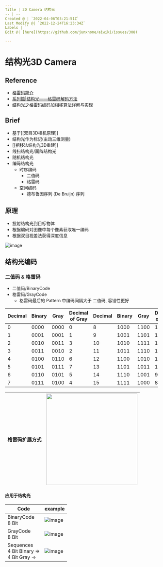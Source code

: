 ```yaml
---
Title | 3D Camera 结构光
-- | --
Created @ | `2022-04-06T03:21:51Z`
Last Modify @| `2022-12-24T16:23:34Z`
Labels | ``
Edit @| [here](https://github.com/junxnone/aiwiki/issues/308)

---
```

# 结构光3D Camera

## Reference
- [格雷码简介](https://www.cnblogs.com/zhuruibi/p/8988044.html)
- [系列篇|结构光——格雷码解码方法](https://zhuanlan.zhihu.com/p/113664502)
- [结构光之格雷码编码加相移算法详解与实现](https://blog.csdn.net/qq_15295565/article/details/99989922)



## Brief
- 基于[[双目3D相机原理]]
- 结构光作为标记(主动三维测量)
- [[相移法结构光3D重建]]
- 线扫结构光/面阵结构光
- 随机结构光
- 编码结构光
  - 时序编码
    - 二值码
    - 格雷码
  - 空间编码
    - 德布鲁因序列 (De Bruijn) 序列

## 原理
- 投射结构光到目标物体
- 根据编码对图像中每个像素获取唯一编码
- 根据双目视差法获得深度信息


![image](https://user-images.githubusercontent.com/2216970/161928164-3e1f6629-3f25-4945-8222-f270b9e9dbcb.png)

## 结构光编码

### 二值码 & 格雷码
- 二值码/BinaryCode
- 格雷码/GrayCode
  - 格雷码最后的 Pattern 中编码间隔大于 二值码, 容错性更好



Decimal | Binary | Gray | Decimal of Gray | Decimal | Binary | Gray | Decimal of Gray
-- | -- | -- | -- | -- | -- | -- | --
0 | 0000 | 0000 | 0 | 8 | 1000 | 1100 | 12
1 | 0001 | 0001 | 1 | 9 | 1001 | 1101 | 13
2 | 0010 | 0011 | 3 | 10 | 1010 | 1111 | 15
3 | 0011 | 0010 | 2 | 11 | 1011 | 1110 | 14
4 | 0100 | 0110 | 6 | 12 | 1100 | 1010 | 10
5 | 0101 | 0111 | 7 | 13 | 1101 | 1011 | 11
6 | 0110 | 0101 | 5 | 14 | 1110 | 1001 | 9
7 | 0111 | 0100 | 4 | 15 | 1111 | 1000 | 8

格雷码扩展方式 | <img width=300 src="https://user-images.githubusercontent.com/2216970/161923184-0c78b4db-9a9e-4292-9a6a-5d780537a6d7.png">
-- | --

#### 应用于结构光

Code | example
-- | --
BinaryCode<br>8 Bit | ![image](https://user-images.githubusercontent.com/2216970/161918556-85f99a7a-fcd4-4119-8455-d10c790db3c1.png)
GrayCode<br>8 Bit | ![image](https://user-images.githubusercontent.com/2216970/161918629-c6ef7bdc-656f-45ff-a5ca-307783981dff.png)
Sequences<br>4 Bit Binary =><br> 4 Bit Gray => |  ![image](https://user-images.githubusercontent.com/2216970/161919030-3ca0c613-0bc5-42e7-9023-0d92366647e6.png)



